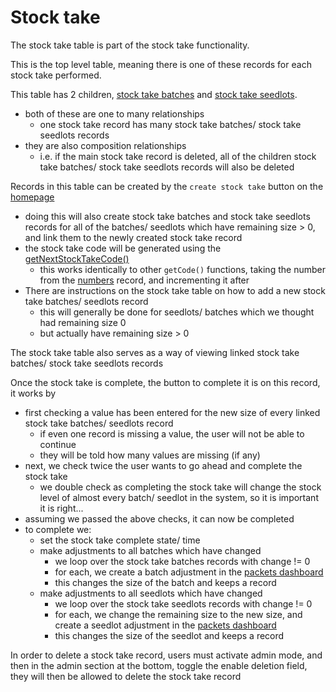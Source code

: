 # Stock take

The stock take table is part of the stock take functionality.

This is the top level table, meaning there is one of these records for each stock take performed.

This table has 2 children, [stock take batches](stockTakeBatches.md) and [stock take seedlots](stockTakeSeedlots.md).

- both of these are one to many relationships
  - one stock take record has many stock take batches/ stock take seedlots records
- they are also composition relationships
  - i.e. if the main stock take record is deleted, all of the children stock take batches/ stock take seedlots records will also be deleted

Records in this table can be created by the `create stock take` button on the [homepage](home.md)

- doing this will also create stock take batches and stock take seedlots records for all of the batches/ seedlots which have remaining size > 0, and link them to the newly created stock take record
- the stock take code will be generated using the [getNextStockTakeCode()](../ninoxGeneral/globalFunctions/getNextStockTakeCode.md)
  - this works identically to other `getCode()` functions, taking the number from the [numbers](numbers.md) record, and incrementing it after
- There are instructions on the stock take table on how to add a new stock take batches/ seedlots record
  - this will generally be done for seedlots/ batches which we thought had remaining size 0
  - but actually have remaining size > 0

The stock take table also serves as a way of viewing linked stock take batches/ stock take seedlots records

Once the stock take is complete, the button to complete it is on this record, it works by

- first checking a value has been entered for the new size of every linked stock take batches/ seedlots record
  - if even one record is missing a value, the user will not be able to continue
  - they will be told how many values are missing (if any)
- next, we check twice the user wants to go ahead and complete the stock take
  - we double check as completing the stock take will change the stock level of almost every batch/ seedlot in the system, so it is important it is right...
- assuming we passed the above checks, it can now be completed
- to complete we:
  - set the stock take complete state/ time
  - make adjustments to all batches which have changed
    - we loop over the stock take batches records with change != 0
    - for each, we create a batch adjustment in the [packets dashboard](packetsDash.md)
    - this changes the size of the batch and keeps a record
  - make adjustments to all seedlots which have changed
    - we loop over the stock take seedlots records with change != 0
    - for each, we change the remaining size to the new size, and create a seedlot adjustment in the [packets dashboard](packetsDash.md)
    - this changes the size of the seedlot and keeps a record

In order to delete a stock take record, users must activate admin mode, and then in the admin section at the bottom, toggle the enable deletion field, they will then be allowed to delete the stock take record
